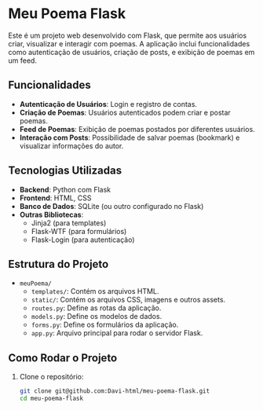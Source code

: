 # Meu Poema Flask

Este é um projeto web desenvolvido com Flask, que permite aos usuários criar, visualizar e interagir com poemas. A aplicação inclui funcionalidades como autenticação de usuários, criação de posts, e exibição de poemas em um feed.

## Funcionalidades

- **Autenticação de Usuários**: Login e registro de contas.
- **Criação de Poemas**: Usuários autenticados podem criar e postar poemas.
- **Feed de Poemas**: Exibição de poemas postados por diferentes usuários.
- **Interação com Posts**: Possibilidade de salvar poemas (bookmark) e visualizar informações do autor.

## Tecnologias Utilizadas

- **Backend**: Python com Flask
- **Frontend**: HTML, CSS
- **Banco de Dados**: SQLite (ou outro configurado no Flask)
- **Outras Bibliotecas**:
  - Jinja2 (para templates)
  - Flask-WTF (para formulários)
  - Flask-Login (para autenticação)

## Estrutura do Projeto

- `meuPoema/`
  - `templates/`: Contém os arquivos HTML.
  - `static/`: Contém os arquivos CSS, imagens e outros assets.
  - `routes.py`: Define as rotas da aplicação.
  - `models.py`: Define os modelos de dados.
  - `forms.py`: Define os formulários da aplicação.
  - `app.py`: Arquivo principal para rodar o servidor Flask.

## Como Rodar o Projeto

1. Clone o repositório:
   ```bash
   git clone git@github.com:Davi-html/meu-poema-flask.git
   cd meu-poema-flask
